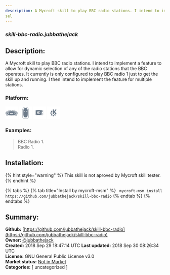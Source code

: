 ```yaml
---
description: A Mycroft skill to play BBC radio stations. I intend to implement a feature to allow for dynamic
sel
---
```


### _skill-bbc-radio.jubbathejack_  
## Description:  
A Mycroft skill to play BBC radio stations. I intend to implement a feature to allow for dynamic
selection of any of the radio stations that the BBC operates. It currently is only configured
to play BBC radio 1 just to get the skill up and running. I then intend to implement the
feature for multiple stations.  
  
### Platform:  
 ![Mark I](../.gitbook/assets/mark-1-icon.png)  ![Mark II](../.gitbook/assets/mark-2-icon.png)  ![Picroft](../.gitbook/assets/picroft-icon.png)  ![plasmoid](../.gitbook/assets/kde.png)   
### Examples:  
> BBC Radio 1.  
> Radio 1.  
  
## Installation:  
{% hint style="warning" %}
This skill is not aproved by Mycroft skill tester.
{% endhint %}
    
{% tabs %}
{% tab title="Install by mycroft-msm" %}
``` mycroft-msm install https://github.com/jubbathejack/skill-bbc-radio```
{% endtab %}
  {% endtabs %}
    
## Summary:  
**Github:** [https://github.com/jubbathejack/skill-bbc-radio](https://github.com/jubbathejack/skill-bbc-radio)  
**Owner:** [@jubbathejack](https://github.com/jubbathejack)  
**Created:** 2018 Sep 29 18:47:14 UTC  **Last updated:** 2018 Sep 30 08:26:34 UTC  
**License:** GNU General Public License v3.0  
**Market status:** [Not in Market](https://market.mycroft.ai/skill/)  
**Categories:** [ uncategorized ]   
